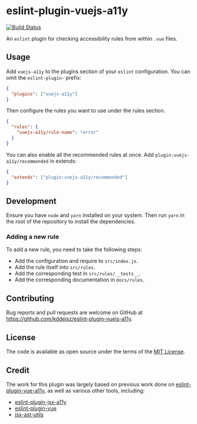# eslint-plugin-vuejs-a11y

[![Build Status](https://github.com/kddeisz/eslint-plugin-vuejs-a11y/workflows/Main/badge.svg)](https://github.com/kddeisz/eslint-plugin-vuejs-a11y/actions)

An `eslint` plugin for checking accessibility rules from within `.vue` files.

## Usage

Add `vuejs-a11y` to the plugins section of your `eslint` configuration. You can omit the `eslint-plugin-` prefix:

```json
{
  "plugins": ["vuejs-a11y"]
}
```

Then configure the rules you want to use under the rules section.

```json
{
  "rules": {
    "vuejs-a11y/rule-name": "error"
  }
}
```

You can also enable all the recommended rules at once. Add `plugin:vuejs-a11y/recommended` in extends:

```json
{
  "extends": ["plugin:vuejs-a11y/recommended"]
}
```

## Development

Ensure you have `node` and `yarn` installed on your system. Then run `yarn` in the root of the repository to install the dependencies.

### Adding a new rule

To add a new rule, you need to take the following steps:

- Add the configuration and require to `src/index.js`.
- Add the rule itself into `src/rules`.
- Add the corresponding test in `src/rules/__tests__`.
- Add the corresponding documentation in `docs/rules`.

## Contributing

Bug reports and pull requests are welcome on GitHub at https://github.com/kddeisz/eslint-plugin-vuejs-a11y.

## License

The code is available as open source under the terms of the [MIT License](https://opensource.org/licenses/MIT).

## Credit

The work for this plugin was largely based on previous work done on [eslint-plugin-vue-a11y](https://github.com/maranran/eslint-plugin-vue-a11y), as well as various other tools, including:

- [eslint-plugin-jsx-a11y](https://github.com/evcohen/eslint-plugin-jsx-a11y)
- [eslint-plugin-vue](https://github.com/vuejs/eslint-plugin-vue)
- [jsx-ast-utils](https://github.com/vuejs/eslint-plugin-vue)
